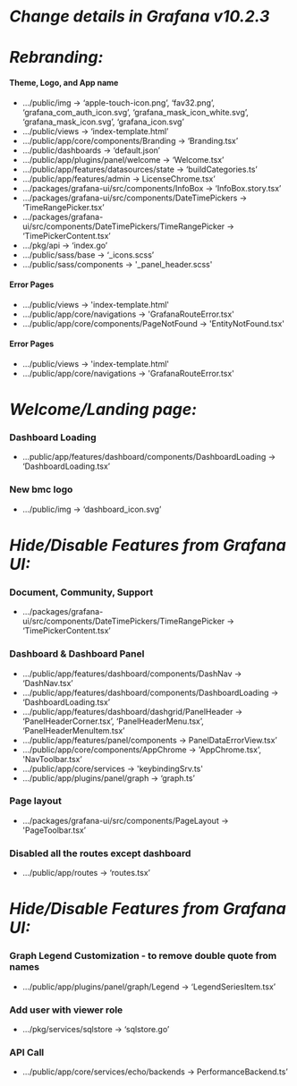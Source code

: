 # **_Change details in Grafana v10.2.3_**

# **_Rebranding:_**

#### Theme, Logo, and App name

- …/public/img -> ‘apple-touch-icon.png’, ‘fav32.png’, ‘grafana_com_auth_icon.svg’, ‘grafana_mask_icon_white.svg’, ‘grafana_mask_icon.svg’, ‘grafana_icon.svg’
- …/public/views -> ‘index-template.html’
- …/public/app/core/components/Branding -> ‘Branding.tsx’
- …/public/dashboards -> ‘default.json’
- …/public/app/plugins/panel/welcome -> ‘Welcome.tsx’
- …/public/app/features/datasources/state -> ‘buildCategories.ts’
- …/public/app/features/admin -> LicenseChrome.tsx’
- …/packages/grafana-ui/src/components/InfoBox -> ‘InfoBox.story.tsx’
- …/packages/grafana-ui/src/components/DateTimePickers -> ‘TimeRangePicker.tsx’
- …/packages/grafana-ui/src/components/DateTimePickers/TimeRangePicker -> ‘TimePickerContent.tsx’
- …/pkg/api -> ‘index.go’
- …/public/sass/base -> ‘\_icons.scss’
- …/public/sass/components -> '\_panel_header.scss'

#### Error Pages

- …/public/views -> 'index-template.html'
- …/public/app/core/navigations -> 'GrafanaRouteError.tsx'
- …/public/app/core/components/PageNotFound -> 'EntityNotFound.tsx'

#### Error Pages

- …/public/views -> 'index-template.html'
- …/public/app/core/navigations -> 'GrafanaRouteError.tsx'

# **_Welcome/Landing page:_**

### Dashboard Loading

- …public/app/features/dashboard/components/DashboardLoading -> ‘DashboardLoading.tsx’

### New bmc logo

- …/public/img -> ‘dashboard_icon.svg’

# **_Hide/Disable Features from Grafana UI:_**

### Document, Community, Support

- …/packages/grafana-ui/src/components/DateTimePickers/TimeRangePicker -> ‘TimePickerContent.tsx’

### Dashboard & Dashboard Panel

- …/public/app/features/dashboard/components/DashNav -> ‘DashNav.tsx’
- …/public/app/features/dashboard/components/DashboardLoading -> ‘DashboardLoading.tsx’
- …/public/app/features/dashboard/dashgrid/PanelHeader -> ‘PanelHeaderCorner.tsx’, ‘PanelHeaderMenu.tsx’, ‘PanelHeaderMenuItem.tsx’
- …/public/app/features/panel/components -> PanelDataErrorView.tsx’
- …/public/app/core/components/AppChrome -> 'AppChrome.tsx’, 'NavToolbar.tsx’
- …/public/app/core/services -> 'keybindingSrv.ts'
- …/public/app/plugins/panel/graph -> ‘graph.ts’
### Page layout
- …/packages/grafana-ui/src/components/PageLayout -> 'PageToolbar.tsx’

### Disabled all the routes except dashboard

- …/public/app/routes -> ‘routes.tsx’

# **_Hide/Disable Features from Grafana UI:_**

### Graph Legend Customization - to remove double quote from names

- …/public/app/plugins/panel/graph/Legend -> ‘LegendSeriesItem.tsx’

### Add user with viewer role

- …/pkg/services/sqlstore -> ‘sqlstore.go’

### API Call

- …/public/app/core/services/echo/backends -> PerformanceBackend.ts’
